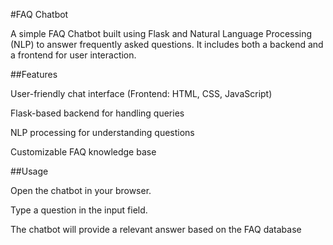 #FAQ Chatbot

A simple FAQ Chatbot built using Flask and Natural Language Processing (NLP) to answer frequently asked questions. It includes both a backend and a frontend for user interaction.

##Features

User-friendly chat interface (Frontend: HTML, CSS, JavaScript)

Flask-based backend for handling queries

NLP processing for understanding questions

Customizable FAQ knowledge base

##Usage

Open the chatbot in your browser.

Type a question in the input field.

The chatbot will provide a relevant answer based on the FAQ database

